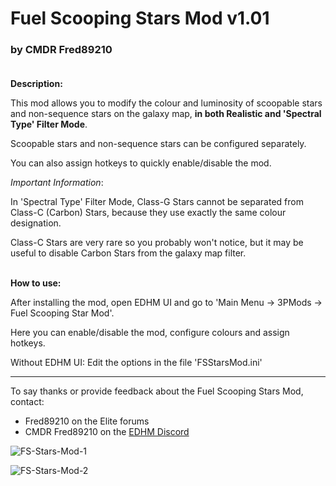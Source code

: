 # Fuel Scooping Stars Mod v1.01

### by CMDR Fred89210<br><br>


**Description:**

This mod allows you to modify the colour and luminosity of scoopable stars and non-sequence stars on the galaxy map, **in both Realistic and 'Spectral Type' Filter Mode**.

Scoopable stars and non-sequence stars can be configured separately.

You can also assign hotkeys to quickly enable/disable the mod.

*Important Information*:

In 'Spectral Type' Filter Mode, Class-G Stars cannot be separated from Class-C (Carbon) Stars, because they use exactly the same colour designation.

Class-C Stars are very rare so you probably won't notice, but it may be useful to disable Carbon Stars from the galaxy map filter.
<br><br>

**How to use:**

After installing the mod, open EDHM UI and go to 'Main Menu -> 3PMods -> Fuel Scooping Star Mod'.

Here you can enable/disable the mod, configure colours and assign hotkeys.

Without EDHM UI: Edit the options in the file 'FSStarsMod.ini'

-------------------------------------------------------------------------

To say thanks or provide feedback about the Fuel Scooping Stars Mod, contact:
- Fred89210 on the Elite forums
- CMDR Fred89210 on the [EDHM Discord](https://discord.gg/MtBszksjMr)

![FS-Stars-Mod-1](https://github.com/psychicEgg/EDHM/blob/main/Odyssey/3rdPartyMods/Fuel-Scooping-Stars/Scoop-Stars-Mod-1.jpg?raw=true)

![FS-Stars-Mod-2](https://github.com/psychicEgg/EDHM/blob/main/Odyssey/3rdPartyMods/Fuel-Scooping-Stars/Scoop-Stars-Mod-2.jpg?raw=true)
